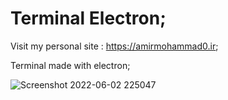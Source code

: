 # Terminal Electron;

Visit my personal site : https://amirmohammad0.ir;

Terminal made with electron;

![Screenshot 2022-06-02 225047](https://user-images.githubusercontent.com/74311184/171700011-bd99ad51-48b3-46ea-82a2-6ee8211f2c4c.png)
